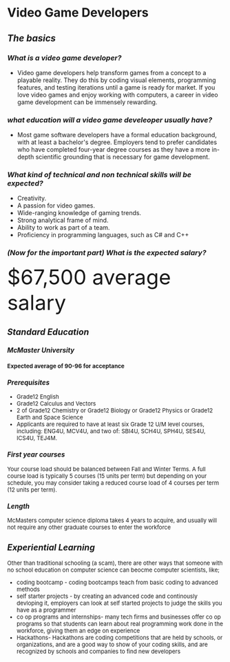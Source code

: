 # **Video Game Developers**
## **_The basics_**
### **_What is a video game developer?_**
* Video game developers help transform games from a concept to a playable reality. They do this by coding visual elements, programming features, and testing iterations until a game is ready for market. If you love video games and enjoy working with computers, a career in video game development can be immensely rewarding.
### **_what education will a video game develeoper usually have?_**
* Most game software developers have a formal education background, with at least a bachelor's degree. Employers tend to prefer candidates who have completed four-year degree courses as they have a more in-depth scientific grounding that is necessary for game development.
### **_What kind of technical and non technical skills will be expected?_**
* Creativity.
* A passion for video games.
* Wide-ranging knowledge of gaming trends.
* Strong analytical frame of mind.
* Ability to work as part of a team.
* Proficiency in programming languages, such as C# and C++
### **_(Now for the important part) What is the expected salary?_**

<font size = "10">$67,500 average salary
<font size = "2">

## **_Standard Education_**

### **_McMaster University_**

#### Expected average of 90-96 for acceptance 

### **_Prerequisites_**

* Grade12 English 
* Grade12 Calculus and Vectors 
* 2 of  Grade12 Chemistry  or  Grade12 Biology  or  Grade12 Physics  or  Grade12 Earth and Space Science 
* Applicants are required to have at least six Grade 12 U/M level courses, including: ENG4U, MCV4U, and two of: SBI4U, SCH4U, SPH4U, SES4U, ICS4U, TEJ4M.

### **_First year courses_**
Your course load should be balanced between Fall and Winter Terms. A full course load is typically 5 courses (15 units per term) but depending on your schedule, you may consider taking a reduced course load of 4 courses per term (12 units per term).

### **_Length_**
McMasters computer science diploma takes 4 years to acquire, and usually will not require any other graduate courses to enter the workforce 

## **_Experiential Learning_**
Other than traditional schooling (a scam), there are other ways that someone with no school education on computer science can beocme computer scientists, like; 

* coding bootcamp - coding bootcamps teach from basic coding to advanced methods 
* self starter projects - by creating an advanced code and continously devloping it, employers can look at self started projects to judge the skills you have as a programmer
* co op programs and internships- many tech firms and businesses offer co op programs so that students can learn about real programming work done in the workforce, giving them an edge on experience 
* Hackathons- Hackathons are coding competitions that are held by schools, or organizations, and are a good way to show of your coding skills, and are recognized by schools and companies to find new developers 
